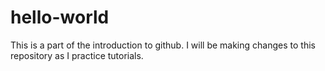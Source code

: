 # hello-world

This is a part of the introduction to github. I will be making changes to this repository as I practice tutorials. 
